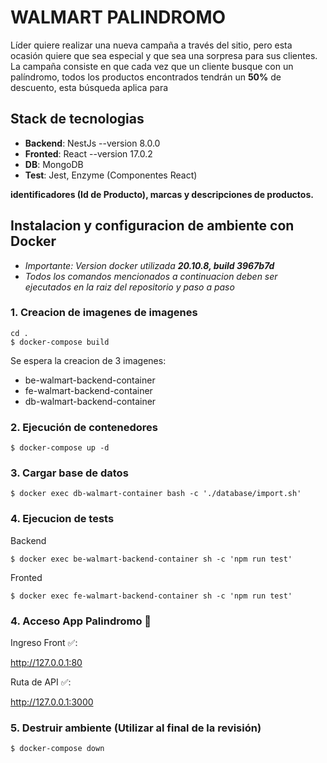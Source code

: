 # WALMART PALINDROMO
Líder quiere realizar una nueva campaña a través del sitio, pero esta ocasión quiere que sea
especial y que sea una sorpresa para sus clientes.
La campaña consiste en que cada vez que un cliente busque con un palíndromo, todos los
productos encontrados tendrán un **50%** de descuento, esta búsqueda aplica para

## Stack de tecnologias
* **Backend**: NestJs --version 8.0.0
* **Fronted**: React --version 17.0.2
* **DB**: MongoDB
* **Test**: Jest, Enzyme (Componentes React)

**identificadores (Id de Producto), marcas y descripciones de productos.**
## Instalacion y configuracion de ambiente con Docker

- *Importante: Version docker utilizada **20.10.8, build 3967b7d***
- *Todos los comandos mencionados a continuacion deben ser ejecutados en la raiz del repositorio y paso a paso*

### 1. Creacion de imagenes de imagenes

```
cd .
$ docker-compose build
```
Se espera la creacion de 3 imagenes:
* be-walmart-backend-container
* fe-walmart-backend-container
* db-walmart-backend-container

### 2. Ejecución de contenedores
```
$ docker-compose up -d
```

### 3. Cargar base de datos
```
$ docker exec db-walmart-container bash -c './database/import.sh'
```

### 4. Ejecucion de tests
Backend 
```
$ docker exec be-walmart-backend-container sh -c 'npm run test'
```
Fronted
```
$ docker exec fe-walmart-backend-container sh -c 'npm run test'
```

### 4. Acceso App Palindromo 🤖

Ingreso Front ✅:

http://127.0.0.1:80

Ruta de API ✅:

http://127.0.0.1:3000

### 5. Destruir ambiente (Utilizar al final de la revisión)
```
$ docker-compose down
```

